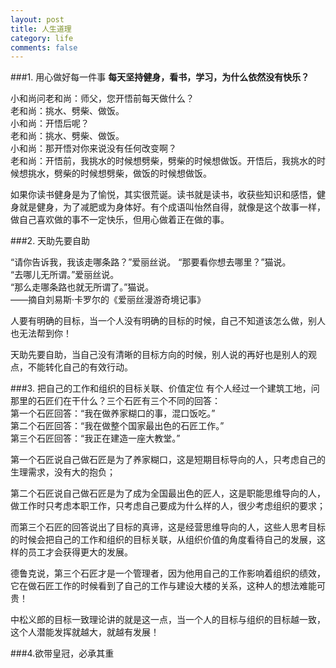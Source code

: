 ```yaml
---
layout: post
title: 人生道理
category: life
comments: false
---
```

###1. 用心做好每一件事
**每天坚持健身，看书，学习，为什么依然没有快乐？**

小和尚问老和尚：师父，您开悟前每天做什么？  
老和尚：挑水、劈柴、做饭。  
小和尚：开悟后呢？  
老和尚：挑水、劈柴、做饭。  
小和尚：那开悟对你来说没有任何改变啊？  
老和尚：开悟前，我挑水的时候想劈柴，劈柴的时候想做饭。开悟后，我挑水的时候想挑水，劈柴的时候想劈柴，做饭的时候想做饭。

如果你读书健身是为了愉悦，其实很荒诞。读书就是读书，收获些知识和感悟，健身就是健身，为了减肥或为身体好。有个成语叫怡然自得，就像是这个故事一样，做自己喜欢做的事不一定快乐，但用心做着正在做的事。

###2. 天助先要自助

“请你告诉我，我该走哪条路？”爱丽丝说。
“那要看你想去哪里？”猫说。  
“去哪儿无所谓。”爱丽丝说。  
“那么走哪条路也就无所谓了。”猫说。  
——摘自刘易斯·卡罗尔的《爱丽丝漫游奇境记事》

人要有明确的目标，当一个人没有明确的目标的时候，自己不知道该怎么做，别人也无法帮到你！

天助先要自助，当自己没有清晰的目标方向的时候，别人说的再好也是别人的观点，不能转化自己的有效行动。

###3. 把自己的工作和组织的目标关联、价值定位
有个人经过一个建筑工地，问那里的石匠们在干什么？三个石匠有三个不同的回答：  
第一个石匠回答：“我在做养家糊口的事，混口饭吃。”  
第二个石匠回答：“我在做整个国家最出色的石匠工作。”  
第三个石匠回答：“我正在建造一座大教堂。”  


第一个石匠说自己做石匠是为了养家糊口，这是短期目标导向的人，只考虑自己的生理需求，没有大的抱负；

第二个石匠说自己做石匠是为了成为全国最出色的匠人，这是职能思维导向的人，做工作时只考虑本职工作，只考虑自己要成为什么样的人，很少考虑组织的要求；

而第三个石匠的回答说出了目标的真谛，这是经营思维导向的人，这些人思考目标的时候会把自己的工作和组织的目标关联，从组织价值的角度看待自己的发展，这样的员工才会获得更大的发展。

德鲁克说，第三个石匠才是一个管理者，因为他用自己的工作影响着组织的绩效，它在做石匠工作的时候看到了自己的工作与建设大楼的关系，这种人的想法难能可贵！

中松义郎的目标一致理论讲的就是这一点，当一个人的目标与组织的目标越一致，这个人潜能发挥就越大，就越有发展！

###4.欲带皇冠，必承其重